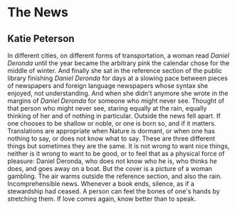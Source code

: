 # The News
## Katie Peterson
In different cities, on different
forms of transportation, a woman read _Daniel Deronda_
until the year became the arbitrary pink
the calendar chose for the middle of winter.
And finally she sat in the reference section
of the public library finishing _Daniel Deronda_
for days at a slowing pace between pieces
of newspapers and foreign language newspapers
whose syntax she enjoyed, not understanding.
And when she didn't anymore she wrote in the margins
of _Daniel Deronda_ for someone
who might never see. Thought of that person
who might never see, staring equally at the rain, equally
thinking of her and of nothing in particular.
Outside the news fell apart. If one chooses
to be shallow or noble, or one
is born so, and if it matters. Translations
are appropriate when Nature is dormant, or when one
has nothing to say, or does not know
what to say. These are three different things
but sometimes they are the same.
It is not wrong to want nice things, neither
is it wrong to want to be good, or to feel that
as a physical force of pleasure: Daniel Deronda,
who does not know who he is,
who thinks he does, and goes away on a boat.
But the cover is a picture of a woman gambling.
The air warms outside the reference
section, and also the rain. Incomprehensible news.
Whenever a book ends, silence, as if a stewardship had ceased.
A person can feel the bones of one's hands by stretching them.
If love comes again, know better than to speak.